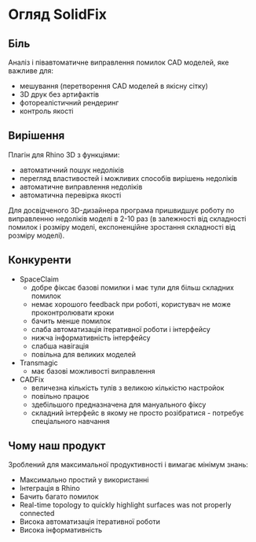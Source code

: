 # Огляд SolidFix

## Біль

Аналіз і півавтоматичне виправлення помилок CAD моделей, яке важливе для: 
- мешування (перетворення CAD моделей в якісну сітку)
- 3D друк без артифактів
- фотореалістичний рендеринг
- контроль якості

## Вирішення

Плагін для Rhino 3D з функціями:
- автоматичний пошук недоліків
- перегляд властивостей і можливих способів вирішень недоліків
- автоматичне виправлення недоліків
- автоматична перевірка якості

Для досвідченого 3D-дизайнера програма пришвидшує роботу по виправленню недоліків моделі в 2-10 раз (в залежності від складності помилок і розміру моделі, експоненційне зростання складності від розміру моделі).

## Конкуренти

- SpaceClaim
  - добре фіксає базові помилки і має тули для більш складних помилок
  - немає хорошого feedback при роботі, користувач не може проконтролювати кроки
  - бачить менше помилок
  - слаба автоматизація ітеративної роботи і інтерфейсу
  - нижча інформативність інтерфейсу
  - слабша навігація
  - повільна для великих моделей
- Transmagic
  - має базові можливості виправлення
- CADFix
  - величезна кількість тулів з великою кількістю настройок
  - повільно працює
  - здебільшого предназначена для мануального фіксу
  - складний інтерфейс в якому не просто розібратися - потребує спеціального навчання

## Чому наш продукт

Зроблений для максимальної продуктивності і вимагає мінімум знань:

- Максимально простий у використанні
- Інтеграція в Rhino
- Бачить багато помилок
- Real-time topology to quickly highlight surfaces was not properly connected
- Висока автоматизація ітеративної роботи
- Висока інформативність
